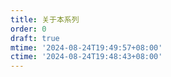 ```yaml
---
title: 关于本系列
order: 0
draft: true
mtime: '2024-08-24T19:49:57+08:00'
ctime: '2024-08-24T19:48:43+08:00'
---
```


